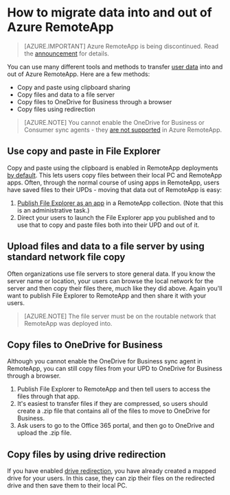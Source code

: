 
<properties
    pageTitle="Migrate user data from Azure RemoteApp | Microsoft Azure"
    description="Learn how to migrate your user data in and out of Azure RemoteApp."
    services="remoteapp"
    documentationCenter=""
    authors="lizap"
    manager="mbaldwin" />

<tags
    ms.service="remoteapp"
    ms.workload="compute"
    ms.tgt_pltfrm="na"
    ms.devlang="na"
    ms.topic="article"
    ms.date="08/15/2016"
    ms.author="elizapo" />



# How to migrate data into and out of Azure RemoteApp

> [AZURE.IMPORTANT]
> Azure RemoteApp is being discontinued. Read the [announcement](https://go.microsoft.com/fwlink/?linkid=821148) for details.

You can use many different tools and methods to transfer [user data](remoteapp-upd.md) into and out of Azure RemoteApp. Here are a few methods:

- Copy and paste using clipboard sharing
- Copy files and data to a file server
- Copy files to OneDrive for Business through a browser
- Copy files using redirection

>[AZURE.NOTE] 
> You cannot enable the OneDrive for Business or Consumer sync agents - they [are not supported](remoteapp-onedrive.md) in Azure RemoteApp.

## Use copy and paste in File Explorer

Copy and paste using the clipboard is enabled in RemoteApp deployments [by default](remoteapp-redirection.md). This lets users copy files between their local PC and RemoteApp apps. Often, through the normal course of using apps in RemoteApp, users have saved files to their UPDs - moving that data out of RemoteApp is easy:

1. [Publish File Explorer as an app](remoteapp-publish.md) in a RemoteApp collection. (Note that this is an administrative task.)
2. Direct your users to launch the File Explorer app you published and to use that to copy and paste files both into their UPD and out of it.

## Upload files and data to a file server by using standard network file copy

Often organizations use file servers to store general data. If you know the server name or location, your users can browse the local network for the server and then copy their files there, much like they did above. Again you'll want to publish File Explorer to RemoteApp and then share it with your users.

>[AZURE.NOTE] 
> The file server must be on the routable network that RemoteApp was deployed into.

## Copy files to OneDrive for Business
Although you cannot enable the OneDrive for Business sync agent in RemoteApp, you can still copy files from your UPD to OneDrive for Business through a browser. 

1. Publish File Explorer to RemoteApp and then tell users to access the files through that app. 
2. It's easiest to transfer files if they are compressed, so users should create a .zip file that contains all of the files to move to OneDrive for Business.
3. Ask users to go to the Office 365 portal, and then go to OneDrive and upload the .zip file.

## Copy files by using drive redirection

If you have enabled [drive redirection](remoteapp-redirection.md), you have already created a mapped drive for your users. In this case, they can zip their files on the redirected drive and then save them to their local PC.